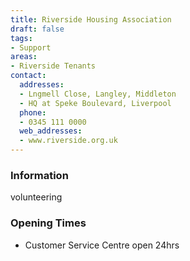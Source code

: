 ```yaml
---
title: Riverside Housing Association
draft: false
tags:
- Support
areas:
- Riverside Tenants
contact:
  addresses:
  - Lngmell Close, Langley, Middleton
  - HQ at Speke Boulevard, Liverpool
  phone:
  - 0345 111 0000
  web_addresses:
  - www.riverside.org.uk
---
```


### Information
volunteering

### Opening Times
* Customer Service Centre open 24hrs

